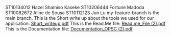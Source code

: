 ST10134012 Hazel Shamiso Kaseke
ST10206444 Fortune Madoda
ST10082672 Aline de Sousa
ST10112123 Jun Lu
my-feature-branch is the main branch.
This is the Short write up about the tools we used for our application:
[Short_writeup.pdf](https://github.com/user-attachments/files/17196227/Short_writeup.pdf)
This is the Read.Me file:
[Read.me_File (2).pdf](https://github.com/user-attachments/files/17212148/Read.me_File.2.pdf)
This is the Documentation file:
[Documentation_OPSC (2).pdf](https://github.com/user-attachments/files/17212150/Documentation_OPSC.2.pdf)
